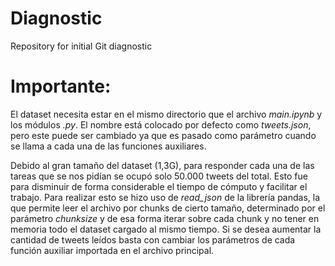 # Diagnostic
Repository for initial Git diagnostic

# Importante:
El dataset necesita estar en el mismo directorio que el archivo *main.ipynb* y los módulos *.py*. El nombre está colocado por defecto como *tweets.json*, pero
este puede ser cambiado ya que es pasado como parámetro cuando se llama a cada una de las funciones auxiliares.

Debido al gran tamaño del dataset (1,3G), para responder cada una de las tareas que se nos pidían se ocupó solo 50.000 tweets del total. Esto fue para disminuir de forma considerable el tiempo de cómputo y facilitar el trabajo. Para realizar esto se hizo uso de *read_json* de la librería pandas, la que permite leer el archivo por chunks de cierto tamaño, determinado por el parámetro *chunksize* y de esa forma iterar sobre cada chunk y no tener en memoria todo el dataset cargado al mismo tiempo. Si se desea aumentar la cantidad de tweets leídos basta con cambiar los parámetros de cada función auxiliar importada en el archivo principal.
